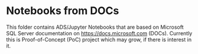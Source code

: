# Notebooks from DOCs

This folder contains ADS/Jupyter Notebooks that are based on Microsoft SQL Server documentation on https://docs.microsoft.com (DOCs). Currently this is Proof-of-Concept (PoC) project which may grow, if there is interest in it.
